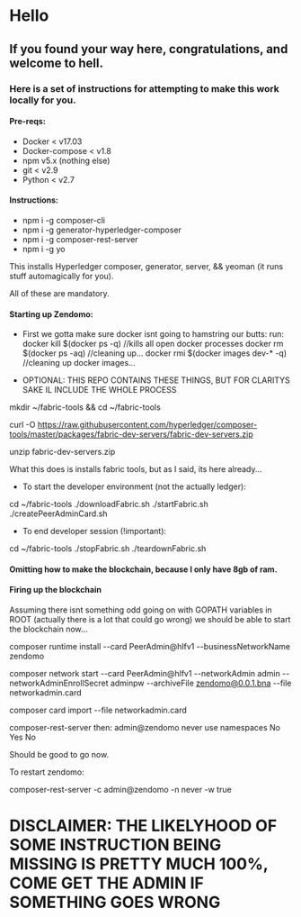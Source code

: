 # Hello

## If you found your way here, congratulations, and welcome to hell.

### Here is a set of instructions for attempting to make this work locally for you.

#### Pre-reqs:
- Docker < v17.03
- Docker-compose < v1.8
- npm v5.x (nothing else)
- git < v2.9
- Python < v2.7

#### Instructions:
- npm i -g composer-cli
- npm i -g generator-hyperledger-composer
- npm i -g composer-rest-server
- npm i -g yo

This installs Hyperledger composer, generator, server, && yeoman (it runs stuff automagically for you).

All of these are mandatory.

#### Starting up Zendomo:
- First we gotta make sure docker isnt going to hamstring our butts:
run:
  docker kill $(docker ps -q)         //kills all open docker processes
  docker rm $(docker ps -aq)          //cleaning up...
  docker rmi $(docker images dev-* -q)  //cleaning up docker images...

- OPTIONAL: THIS REPO CONTAINS THESE THINGS, BUT FOR CLARITYS SAKE IL INCLUDE THE WHOLE PROCESS

mkdir ~/fabric-tools && cd ~/fabric-tools

curl -O https://raw.githubusercontent.com/hyperledger/composer-tools/master/packages/fabric-dev-servers/fabric-dev-servers.zip

unzip fabric-dev-servers.zip

What this does is installs fabric tools, but as I said, its here already...

- To start the developer environment (not the actually ledger):

cd ~/fabric-tools
./downloadFabric.sh
./startFabric.sh
./createPeerAdminCard.sh

- To end developer session (!important):

cd ~/fabric-tools
./stopFabric.sh
./teardownFabric.sh



#### Omitting how to make the blockchain, because I only have 8gb of ram.
#### Firing up the blockchain

Assuming there isnt something odd going on with GOPATH variables in ROOT (actually there is a lot that could go wrong) we should be able to start the blockchain now...

composer runtime install --card PeerAdmin@hlfv1 --businessNetworkName zendomo

composer network start --card PeerAdmin@hlfv1 --networkAdmin admin --networkAdminEnrollSecret adminpw --archiveFile zendomo@0.0.1.bna --file networkadmin.card

composer card import --file networkadmin.card

composer-rest-server
then: admin@zendomo
      never use namespaces
      No
      Yes
      No

Should be good to go now.

To restart zendomo:

composer-rest-server -c admin@zendomo -n never -w true


# DISCLAIMER: THE LIKELYHOOD OF SOME INSTRUCTION BEING MISSING IS PRETTY MUCH 100%, COME GET THE ADMIN IF SOMETHING GOES WRONG

